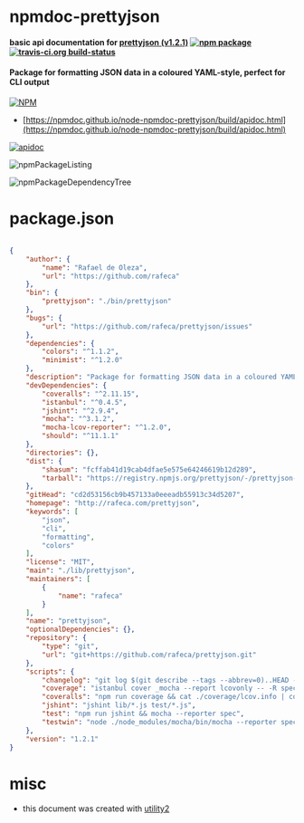 # npmdoc-prettyjson

#### basic api documentation for  [prettyjson (v1.2.1)](http://rafeca.com/prettyjson)  [![npm package](https://img.shields.io/npm/v/npmdoc-prettyjson.svg?style=flat-square)](https://www.npmjs.org/package/npmdoc-prettyjson) [![travis-ci.org build-status](https://api.travis-ci.org/npmdoc/node-npmdoc-prettyjson.svg)](https://travis-ci.org/npmdoc/node-npmdoc-prettyjson)

#### Package for formatting JSON data in a coloured YAML-style, perfect for CLI output

[![NPM](https://nodei.co/npm/prettyjson.png?downloads=true&downloadRank=true&stars=true)](https://www.npmjs.com/package/prettyjson)

- [https://npmdoc.github.io/node-npmdoc-prettyjson/build/apidoc.html](https://npmdoc.github.io/node-npmdoc-prettyjson/build/apidoc.html)

[![apidoc](https://npmdoc.github.io/node-npmdoc-prettyjson/build/screenCapture.buildCi.browser.%252Ftmp%252Fbuild%252Fapidoc.html.png)](https://npmdoc.github.io/node-npmdoc-prettyjson/build/apidoc.html)

![npmPackageListing](https://npmdoc.github.io/node-npmdoc-prettyjson/build/screenCapture.npmPackageListing.svg)

![npmPackageDependencyTree](https://npmdoc.github.io/node-npmdoc-prettyjson/build/screenCapture.npmPackageDependencyTree.svg)



# package.json

```json

{
    "author": {
        "name": "Rafael de Oleza",
        "url": "https://github.com/rafeca"
    },
    "bin": {
        "prettyjson": "./bin/prettyjson"
    },
    "bugs": {
        "url": "https://github.com/rafeca/prettyjson/issues"
    },
    "dependencies": {
        "colors": "^1.1.2",
        "minimist": "^1.2.0"
    },
    "description": "Package for formatting JSON data in a coloured YAML-style, perfect for CLI output",
    "devDependencies": {
        "coveralls": "^2.11.15",
        "istanbul": "^0.4.5",
        "jshint": "^2.9.4",
        "mocha": "^3.1.2",
        "mocha-lcov-reporter": "^1.2.0",
        "should": "^11.1.1"
    },
    "directories": {},
    "dist": {
        "shasum": "fcffab41d19cab4dfae5e575e64246619b12d289",
        "tarball": "https://registry.npmjs.org/prettyjson/-/prettyjson-1.2.1.tgz"
    },
    "gitHead": "cd2d53156cb9b457133a0eeeadb55913c34d5207",
    "homepage": "http://rafeca.com/prettyjson",
    "keywords": [
        "json",
        "cli",
        "formatting",
        "colors"
    ],
    "license": "MIT",
    "main": "./lib/prettyjson",
    "maintainers": [
        {
            "name": "rafeca"
        }
    ],
    "name": "prettyjson",
    "optionalDependencies": {},
    "repository": {
        "type": "git",
        "url": "git+https://github.com/rafeca/prettyjson.git"
    },
    "scripts": {
        "changelog": "git log $(git describe --tags --abbrev=0)..HEAD --pretty='* %s' --first-parent",
        "coverage": "istanbul cover _mocha --report lcovonly -- -R spec",
        "coveralls": "npm run coverage && cat ./coverage/lcov.info | coveralls && rm -rf ./coverage",
        "jshint": "jshint lib/*.js test/*.js",
        "test": "npm run jshint && mocha --reporter spec",
        "testwin": "node ./node_modules/mocha/bin/mocha --reporter spec"
    },
    "version": "1.2.1"
}
```



# misc
- this document was created with [utility2](https://github.com/kaizhu256/node-utility2)
